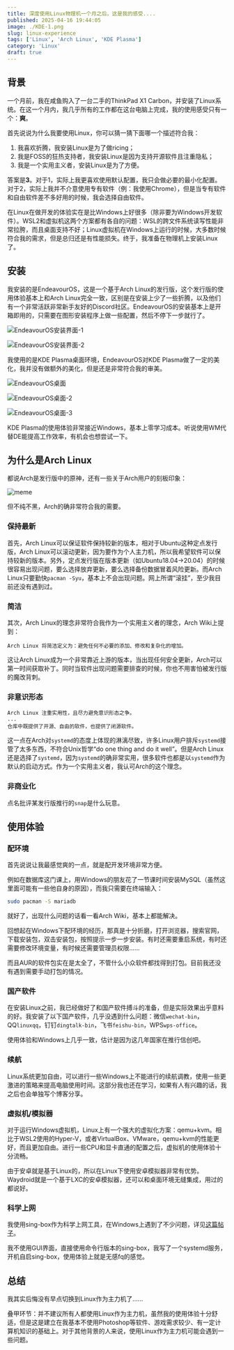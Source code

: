 ```yaml
---
title: 深度使用Linux物理机一个月之后，这是我的感受....
published: 2025-04-16 19:44:05
image: ./KDE-1.png
slug: linux-experience
tags: ['Linux', 'Arch Linux', 'KDE Plasma']
category: 'Linux'
draft: true
---
```


## 背景

一个月前，我在咸鱼购入了一台二手的ThinkPad X1 Carbon，并安装了Linux系统。在这一个月内，我几乎所有的工作都在这台电脑上完成，我的使用感受只有一个：**爽**。

首先说说为什么我要使用Linux，你可以猜一猜下面哪一个描述符合我：

1. 我喜欢折腾，我安装Linux是为了做ricing；
2. 我是FOSS的狂热支持者，我安装Linux是因为支持开源软件且注重隐私；
3. 我是一个实用主义者，安装Linux是为了方便。

答案是**3**。对于1，实际上我更喜欢使用默认配置，我只会做必要的最小化配置。对于2，实际上我并不介意使用专有软件（例：我使用Chrome），但是当专有软件和自由软件差不多好用的时候，我会选择自由软件。

在Linux在做开发的体验实在是比Windows上好很多（除非要为Windows开发软件）。WSL2和虚拟机这两个方案都有各自的问题：WSL的跨文件系统读写性能非常拉胯，而且桌面支持不好；Linux虚拟机在Windows上运行的时候，大多数时候符合我的需求，但是总归还是有性能损失。终于，我准备在物理机上安装Linux了。

## 安装

我安装的是EndeavourOS，这是一个基于Arch Linux的发行版，这个发行版的使用体验基本上和Arch Linux完全一致，区别是在安装上少了一些折腾，以及他们有一个非常活跃非常新手友好的Discord社区。EndeavourOS的安装基本上是开箱即用的，只需要在图形安装程序上做一些配置，然后不停下一步就行了。

![EndeavourOS安装界面-1](./install-1.jpg)

![EndeavourOS安装界面-2](./install-2.jpg)

我使用的是KDE Plasma桌面环境，EndeavourOS对KDE Plasma做了一定的美化，我并没有做额外的美化，但是还是非常符合我的审美。

![EndeavourOS桌面](./KDE-1.png)

![EndeavourOS桌面-2](./KDE-2.png)

![EndeavourOS桌面-3](./KDE-3.png)

KDE Plasma的使用体验非常接近Windows，基本上零学习成本。听说使用WM代替DE能提高工作效率，有机会也想尝试一下。

## 为什么是Arch Linux

都说Arch是发行版中的原神，还有一些关于Arch用户的刻板印象：

![meme](./meme.png)

但不纯不黑，Arch的确非常符合我的需要。

### 保持最新

首先，Arch Linux可以保证软件保持较新的版本，相对于Ubuntu这种定点发行版，Arch Linux可以滚动更新，因为要作为个人主力机，所以我希望软件可以保持较新的版本。另外，定点发行版在版本更新（如Ubuntu18.04->20.04）的时候很容易出现问题，要么选择放弃更新，要么选择备份数据冒着风险更新。而Arch Linux只要勤快`pacman -Syu`，基本上不会出现问题。网上所谓“滚挂”，至少我目前还没有遇到过。

### 简洁

其次，Arch Linux的理念非常符合我作为一个实用主义者的理念，Arch Wiki上提到：

```
Arch Linux 将简洁定义为：避免任何不必要的添加、修改和复杂化的增加。
```

这让Arch Linux成为一个非常靠近上游的版本，当出现任何安全更新，Arch可以第一时间获取补丁。同时当软件出现问题需要排查的时候，你也不用害怕被发行版的魔改背刺。

### 非意识形态

```
Arch Linux 注重实用性，且尽力避免意识形态之争。
...
仓库中既提供了开源、自由的软件，也提供了闭源软件。
```

这一点在Arch对`systemd`的态度上体现的淋漓尽致，许多Linux用户排斥`systemd`接管了太多东西，不符合Unix哲学“do one thing and do it well”。但是Arch Linux还是选择了`systemd`，因为`systemd`的确非常实用，很多软件也都是以`systemd`作为默认的启动方式。作为一个实用主义者，我认可Arch的这个理念。

### 非商业化

点名批评某发行版推行的`snap`是什么玩意。

## 使用体验

### 配环境

首先说说让我最感觉爽的一点，就是配开发环境非常方便。

例如在数据库这门课上，用Windows的朋友花了一节课时间安装MySQL（虽然这里面可能有一些他自身的原因），而我只需要在终端输入：

```bash
sudo pacman -S mariadb
```

就好了，出现什么问题的话看一看Arch Wiki，基本上都能解决。

回想起在Windows下配环境的经历，那真是十分折磨，打开浏览器，搜索官网，下载安装包，双击安装包，按照提示一步一步安装。有时还需要重启系统，有时还需要修改环境变量，有时候还需要管理员权限......

而且AUR的软件包实在是太全了，不管什么小众软件都找得到打包。目前我还没有遇到需要手动打包的情况。

### 国产软件

在安装Linux之前，我已经做好了和国产软件搏斗的准备，但是实际效果出乎意料的好。我安装了以下国产软件，几乎没遇到什么问题：微信`wechat-bin`，QQ`linuxqq`，钉钉`dingtalk-bin`，飞书`feishu-bin`，WPS`wps-office`。

使用体验和Windows上几乎一致，估计是因为这几年国家在推行信创吧。

### 续航

Linux系统更加自由，可以进行一些Windows上不能进行的续航调教，使用一些更激进的策略来提高电脑使用时间。这部分我也还在学习，如果有人有兴趣的话，我之后也会单独写个博客分享。

### 虚拟机/模拟器

对于运行Windows虚拟机，Linux上有一个强大的虚拟化方案：qemu+kvm。相比于WSL2使用的Hyper-V，或者VirtualBox、VMware，qemu+kvm的性能更好，而且更加自由。进行一些CPU和显卡直通的配置之后，虚拟机的使用体验十分流畅。

由于安卓就是基于Linux的，所以在Linux下使用安卓模拟器非常有优势。Waydroid就是一个基于LXC的安卓模拟器，还可以和桌面环境无缝集成，用过的都说好。

### 科学上网

我使用sing-box作为科学上网工具，在Windows上遇到了不少问题，详见[这篇帖子](/posts/fix-dns-leak/)。

我不使用GUI界面，直接使用命令行版本的sing-box，我写了一个systemd服务，开机自启sing-box，使用体验上就是无感fq的感觉。

## 总结

我其实后悔没有早点切换到Linux作为主力机了......

叠甲环节：并不建议所有人都使用Linux作为主力机，虽然我的使用体验十分舒适，但是这是建立在我基本不使用Photoshop等软件、游戏需求较少、有一定计算机知识的基础上。对于其他背景的人来说，使用Linux作为主力机可能会遇到一些问题。